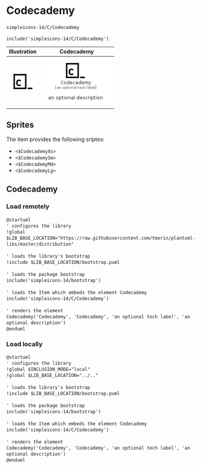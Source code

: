# Codecademy


```text
simpleicons-14/C/Codecademy
```

```text
include('simpleicons-14/C/Codecademy')
```



| Illustration | Codecademy |
| :---: | :---: |
| ![illustration for Illustration](../../simpleicons-14/C/Codecademy.png) | ![illustration for Codecademy](../../simpleicons-14/C/Codecademy.Local.png) |



## Sprites
The item provides the following sriptes:

- `<$CodecademyXs>`
- `<$CodecademySm>`
- `<$CodecademyMd>`
- `<$CodecademyLg>`





## Codecademy

### Load remotely
```plantuml
@startuml
' configures the library
!global $LIB_BASE_LOCATION="https://raw.githubusercontent.com/tmorin/plantuml-libs/master/distribution"

' loads the library's bootstrap
!include $LIB_BASE_LOCATION/bootstrap.puml

' loads the package bootstrap
include('simpleicons-14/bootstrap')

' loads the Item which embeds the element Codecademy
include('simpleicons-14/C/Codecademy')

' renders the element
Codecademy('Codecademy', 'Codecademy', 'an optional tech label', 'an optional description')
@enduml
```

### Load locally
```plantuml
@startuml
' configures the library
!global $INCLUSION_MODE="local"
!global $LIB_BASE_LOCATION="../.."

' loads the library's bootstrap
!include $LIB_BASE_LOCATION/bootstrap.puml

' loads the package bootstrap
include('simpleicons-14/bootstrap')

' loads the Item which embeds the element Codecademy
include('simpleicons-14/C/Codecademy')

' renders the element
Codecademy('Codecademy', 'Codecademy', 'an optional tech label', 'an optional description')
@enduml
```

